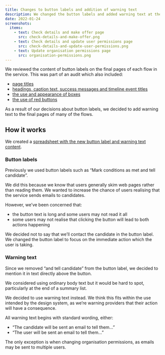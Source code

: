 ```yaml
---
title: Changes to button labels and addition of warning text
description: We changed the button labels and added warning text at the end of many flows within the service.
date: 2022-01-24
screenshots:
  items:
    - text: Check details and make offer page
      src: check-details-and-make-offer.png
    - text: Check details and update user permissions page
      src: check-details-and-update-user-permissions.png
    - text: Update organisation permissions page
      src: organisation-permissions.png
---
```


We reviewed the content of button labels on the final pages of each flow in the service. This was part of an audit which also included:

- [page titles](/manage-teacher-training-applications/making-page-titles-consistent-and-more-meaningful/)
- [headings, caption text, success messages and timeline event titles](/manage-teacher-training-applications/changes-to-headings-caption-text-success-messages-and-timeline-event-titles/)
- [the use and appearance of boxes](/manage-teacher-training-applications/changes-to-the-use-and-appearance-of-boxes/)
- [the use of red buttons](/manage-teacher-training-applications/changing-the-way-we-use-red-warning-buttons/)

As a result of our decisions about button labels, we decided to add warning text to the final pages of many of the flows.

## How it works

We created a [spreadsheet with the new button label and warning text content](https://docs.google.com/spreadsheets/d/1nfI8Es-Q1_klKeiYe5r2znlr688b12lRIOZF_dt5EwI/edit?pli=1#gid=0).

### Button labels

Previously we used button labels such as “Mark conditions as met and tell candidate”.

We did this because we know that users generally skim web pages rather than reading them. We wanted to increase the chance of users realising that the service sends emails to candidates.

However, we’ve been concerned that:

- the button text is long and some users may not read it all
- some users may not realise that clicking the button will lead to both actions happening

We decided not to say that we’ll contact the candidate in the button label. We changed the button label to focus on the immediate action which the user is taking.

### Warning text

Since we removed “and tell candidate” from the button label, we decided to mention it in text directly above the button.

We considered using ordinary body text but it would be hard to spot, particularly at the end of a summary list.

We decided to use warning text instead. We think this fits within the use intended by the design system, as we’re warning providers that their action will have a consequence.

All warning text begins with standard wording, either:

- “The candidate will be sent an email to tell them…”
- “The user will be sent an email to tell them…”

The only exception is when changing organisation permissions, as emails may be sent to multiple users.
